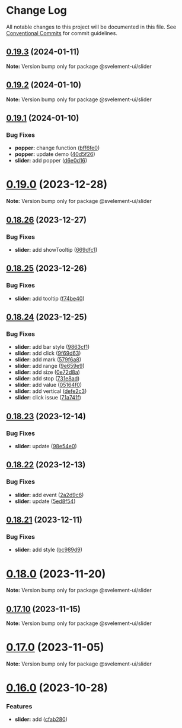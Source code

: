 # Change Log

All notable changes to this project will be documented in this file.
See [Conventional Commits](https://conventionalcommits.org) for commit guidelines.

## [0.19.3](https://github.com/koory1st/svelement-ui/compare/v0.19.2...v0.19.3) (2024-01-11)

**Note:** Version bump only for package @svelement-ui/slider

## [0.19.2](https://github.com/koory1st/svelement-ui/compare/v0.19.1...v0.19.2) (2024-01-10)

**Note:** Version bump only for package @svelement-ui/slider

## [0.19.1](https://github.com/koory1st/svelement-ui/compare/v0.19.0...v0.19.1) (2024-01-10)

### Bug Fixes

* **popper:** change function ([bff6fe0](https://github.com/koory1st/svelement-ui/commit/bff6fe0de0dc9df8392a6227775c4fa9fd6af373))
* **popper:** update demo ([40d5f26](https://github.com/koory1st/svelement-ui/commit/40d5f263336d86c7b5f16233bea94b7ea5ec7b5b))
* **slider:** add popper ([d6e0d16](https://github.com/koory1st/svelement-ui/commit/d6e0d160b72f124d795323f5d399a0e7b5f8ca89))

# [0.19.0](https://github.com/koory1st/svelement-ui/compare/v0.18.26...v0.19.0) (2023-12-28)

**Note:** Version bump only for package @svelement-ui/slider

## [0.18.26](https://github.com/koory1st/svelement-ui/compare/v0.18.25...v0.18.26) (2023-12-27)

### Bug Fixes

* **slider:** add showTooltip ([669dfc1](https://github.com/koory1st/svelement-ui/commit/669dfc10a83a0170f74e591e03a265fd39c56ae4))

## [0.18.25](https://github.com/koory1st/svelement-ui/compare/v0.18.24...v0.18.25) (2023-12-26)

### Bug Fixes

* **slider:** add tooltip ([f74be40](https://github.com/koory1st/svelement-ui/commit/f74be403ea0589ade3c2fc53f2ed0884d2b19ac9))

## [0.18.24](https://github.com/koory1st/svelement-ui/compare/v0.18.23...v0.18.24) (2023-12-25)

### Bug Fixes

* **slider:** add bar style ([9863cf1](https://github.com/koory1st/svelement-ui/commit/9863cf18552122e583aae144c9911d6ade6c382e))
* **slider:** add click ([9f69d63](https://github.com/koory1st/svelement-ui/commit/9f69d6397cc29c0e705e6954773d29a8545ba849))
* **slider:** add mark ([579f6a8](https://github.com/koory1st/svelement-ui/commit/579f6a869e23b86fac0dce2af87b9dff39e94805))
* **slider:** add range ([9e659e9](https://github.com/koory1st/svelement-ui/commit/9e659e97b05fafe5b3e894c1e3125acde04c5681))
* **slider:** add size ([0e72d8a](https://github.com/koory1st/svelement-ui/commit/0e72d8a28926bbdf91336caf2a61b08bb719d82e))
* **slider:** add stop ([731e8ad](https://github.com/koory1st/svelement-ui/commit/731e8ad4786af7a12b39fb2d078cdc940e6c5b87))
* **slider:** add value ([05164f0](https://github.com/koory1st/svelement-ui/commit/05164f0744a24b17b7fcb272bbf5aa0a767676e5))
* **slider:** add vertical ([defe2c3](https://github.com/koory1st/svelement-ui/commit/defe2c3c885a9739616e1e66bf6990337f1eb2dd))
* **slider:** click issue ([71a741f](https://github.com/koory1st/svelement-ui/commit/71a741fa3cf7b4294827b3c7decbc7c5b7379ab6))

## [0.18.23](https://github.com/koory1st/svelement-ui/compare/v0.18.22...v0.18.23) (2023-12-14)

### Bug Fixes

* **slider:** update ([98e54e0](https://github.com/koory1st/svelement-ui/commit/98e54e0091d86d17f52b1dbeeba71dd6a6611a59))

## [0.18.22](https://github.com/koory1st/svelement-ui/compare/v0.18.21...v0.18.22) (2023-12-13)

### Bug Fixes

* **slider:** add event ([2a2d9c6](https://github.com/koory1st/svelement-ui/commit/2a2d9c694262c88d435550675d5ec59c11c70ccb))
* **slider:** update ([5ed8f54](https://github.com/koory1st/svelement-ui/commit/5ed8f54449ecaeaab7eeb2f74b8015037ae7fba0))

## [0.18.21](https://github.com/koory1st/svelement-ui/compare/v0.18.20...v0.18.21) (2023-12-11)

### Bug Fixes

* **slider:** add style ([bc989d9](https://github.com/koory1st/svelement-ui/commit/bc989d97ae4fd0ac0b8d30a4650e1ad02b1db6b8))

# [0.18.0](https://github.com/koory1st/svelement-ui/compare/v0.17.10...v0.18.0) (2023-11-20)

**Note:** Version bump only for package @svelement-ui/slider

## [0.17.10](https://github.com/koory1st/svelement-ui/compare/v0.17.9...v0.17.10) (2023-11-15)

**Note:** Version bump only for package @svelement-ui/slider

# [0.17.0](https://github.com/koory1st/svelement-ui/compare/v0.16.1...v0.17.0) (2023-11-05)

**Note:** Version bump only for package @svelement-ui/slider

# [0.16.0](https://github.com/koory1st/svelement-ui/compare/v0.15.8...v0.16.0) (2023-10-28)

### Features

* **slider:** add ([cfab280](https://github.com/koory1st/svelement-ui/commit/cfab2805ee36d88e8ab2a61751a79a9283e6f8a9))
